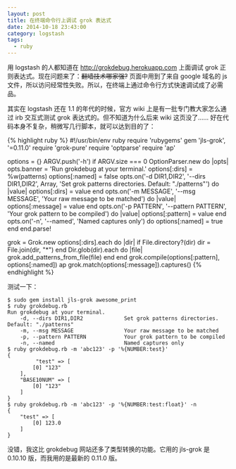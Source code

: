 ```yaml
---
layout: post
title: 在终端命令行上调试 grok 表达式
date: 2014-10-18 23:43:00
category: logstash
tags:
  - ruby
---
```


用 logstash 的人都知道在 <http://grokdebug.herokuapp.com> 上面调试 grok 正则表达式。现在问题来了：<del>翻墙技术哪家强?</del> 页面中用到了来自 google 域名的 js 文件，所以访问经常性失败。所以，在终端上通过命令行方式快速调试成了必需品。

其实在 logstash 还在 1.1 的年代的时候，官方 wiki 上是有一批专门教大家怎么通过 irb 交互式测试 grok 表达式的。但不知道为什么后来 wiki 这页没了…… 好在代码本身不复杂，稍微写几行脚本，就可以达到目的了：

{% highlight ruby %}
#!/usr/bin/env ruby
require 'rubygems'
gem 'jls-grok', '=0.11.0'
require 'grok-pure'
require 'optparse'
require 'ap'

options = {}
ARGV.push('-h') if ARGV.size === 0
OptionParser.new do |opts|
  opts.banner = 'Run grokdebug at your terminal.'
  options[:dirs] = %w(patterns)
  options[:named] = false
  opts.on('-d DIR1,DIR2', '--dirs DIR1,DIR2', Array, 'Set grok patterns directories. Default: "./patterns"') do |value|
    options[:dirs] = value
  end
  opts.on('-m MESSAGE', '--msg MESSAGE', 'Your raw message to be matched') do |value|
    options[:message] = value
  end
  opts.on('-p PATTERN', '--pattern PATTERN', 'Your grok pattern to be compiled') do |value|
    options[:pattern] = value
  end
  opts.on('-n', '--named', 'Named captures only') do
    options[:named] = true
  end
end.parse!

grok = Grok.new
options[:dirs].each do |dir|
  if File.directory?(dir)
    dir = File.join(dir, "*")
  end
  Dir.glob(dir).each do |file|
    grok.add_patterns_from_file(file)
  end
end
grok.compile(options[:pattern], options[:named])
ap grok.match(options[:message]).captures()
{% endhighlight %}

测试一下：

    $ sudo gem install jls-grok awesome_print
    $ ruby grokdebug.rb
    Run grokdebug at your terminal.
        -d, --dirs DIR1,DIR2             Set grok patterns directories. Default: "./patterns"
        -m, --msg MESSAGE                Your raw message to be matched
        -p, --pattern PATTERN            Your grok pattern to be compiled
        -n, --named                      Named captures only
    $ ruby grokdebug.rb -m 'abc123' -p '%{NUMBER:test}'
    {
             "test" => [
            [0] "123"
        ],
        "BASE10NUM" => [
            [0] "123"
        ]
    }
    $ ruby grokdebug.rb -m 'abc123' -p '%{NUMBER:test:float}' -n
    {
        "test" => [
            [0] 123.0
        ]
    }

没错，我这比 grokdebug 网站还多了类型转换的功能。它用的 jls-grok 是 0.10.10 版，而我用的是最新的 0.11.0 版。 
